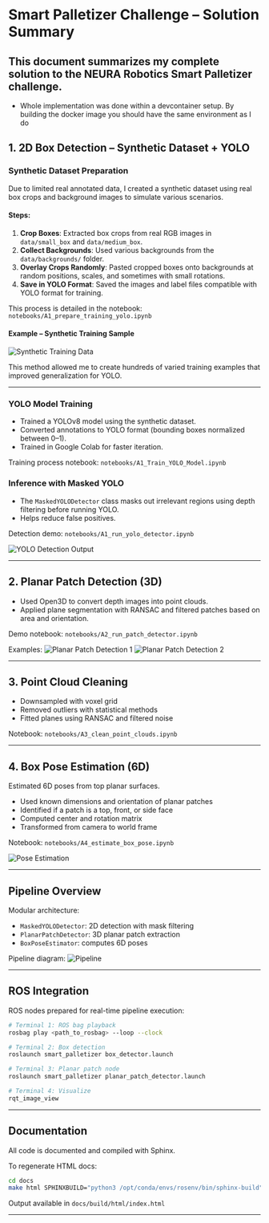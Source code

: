 # Smart Palletizer Challenge – Solution Summary

This document summarizes my complete solution to the NEURA Robotics Smart Palletizer challenge.
---
* Whole implementation was done within a devcontainer setup. By building the docker image you should have the same environment as I do

## 1. 2D Box Detection – Synthetic Dataset + YOLO

### Synthetic Dataset Preparation

Due to limited real annotated data, I created a synthetic dataset using real box crops and background images to simulate various scenarios.

#### Steps:
1. **Crop Boxes**: Extracted box crops from real RGB images in `data/small_box` and `data/medium_box`.
2. **Collect Backgrounds**: Used various backgrounds from the `data/backgrounds/` folder.
3. **Overlay Crops Randomly**: Pasted cropped boxes onto backgrounds at random positions, scales, and sometimes with small rotations.
4. **Save in YOLO Format**: Saved the images and label files compatible with YOLO format for training.

This process is detailed in the notebook:
`notebooks/A1_prepare_training_yolo.ipynb`

#### Example – Synthetic Training Sample

![Synthetic Training Data](docs/imgs/synthetic_training_data.jpg)

This method allowed me to create hundreds of varied training examples that improved generalization for YOLO.

---

### YOLO Model Training
- Trained a YOLOv8 model using the synthetic dataset.
- Converted annotations to YOLO format (bounding boxes normalized between 0–1).
- Trained in Google Colab for faster iteration.

Training process notebook: `notebooks/A1_Train_YOLO_Model.ipynb`

### Inference with Masked YOLO
- The `MaskedYOLODetector` class masks out irrelevant regions using depth filtering before running YOLO.
- Helps reduce false positives.

Detection demo: `notebooks/A1_run_yolo_detector.ipynb`

![YOLO Detection Output](docs/imgs/yolo_detection.png)

---

## 2. Planar Patch Detection (3D)

- Used Open3D to convert depth images into point clouds.
- Applied plane segmentation with RANSAC and filtered patches based on area and orientation.

Demo notebook: `notebooks/A2_run_patch_detector.ipynb`

Examples:
![Planar Patch Detection 1](docs/imgs/planar1.png)
![Planar Patch Detection 2](docs/imgs/planar2.png)

---

## 3. Point Cloud Cleaning

- Downsampled with voxel grid
- Removed outliers with statistical methods
- Fitted planes using RANSAC and filtered noise

Notebook: `notebooks/A3_clean_point_clouds.ipynb`


---

## 4. Box Pose Estimation (6D)

Estimated 6D poses from top planar surfaces.
- Used known dimensions and orientation of planar patches
- Identified if a patch is a top, front, or side face
- Computed center and rotation matrix
- Transformed from camera to world frame

Notebook: `notebooks/A4_estimate_box_pose.ipynb`

![Pose Estimation](docs/imgs/rotation_estimation.png)

---

## Pipeline Overview

Modular architecture:
- `MaskedYOLODetector`: 2D detection with mask filtering
- `PlanarPatchDetector`: 3D planar patch extraction
- `BoxPoseEstimator`: computes 6D poses

Pipeline diagram:
![Pipeline](docs/imgs/pipeline.png)

---

## ROS Integration

ROS nodes prepared for real-time pipeline execution:

```bash
# Terminal 1: ROS bag playback
rosbag play <path_to_rosbag> --loop --clock

# Terminal 2: Box detection
roslaunch smart_palletizer box_detector.launch

# Terminal 3: Planar patch node
roslaunch smart_palletizer planar_patch_detector.launch

# Terminal 4: Visualize
rqt_image_view
```

---

## Documentation

All code is documented and compiled with Sphinx.

To regenerate HTML docs:
```bash
cd docs
make html SPHINXBUILD="python3 /opt/conda/envs/rosenv/bin/sphinx-build"
```

Output available in `docs/build/html/index.html`

---
